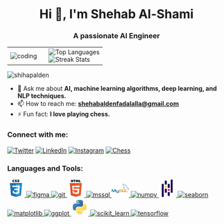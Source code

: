 <h1 align="center">Hi 👋, I'm Shehab Al-Shami</h1>
<h3 align="center">A passionate AI Engineer</h3>

<table align="center" style="border-collapse: collapse; border: none;">
    <tr>
        <td style="padding-right: 20px; border: none;">
            <img alt="coding" width="400" src="https://media1.giphy.com/media/v1.Y2lkPTc5MGI3NjExdm5sdHB5OW94MjE3Ym5ibHU5eTB0M2N6amt3dzh5Z3JvZ3NuOHZ2MiZlcD12MV9pbnRlcm5hbF9naWZfYnlfaWQmY3Q9Zw/0lGd2OXXHe4tFhb7Wh/giphy.webp">
        </td>
        <td style="border: none;">
            <img src="https://github-readme-stats.vercel.app/api/top-langs?username=shihapalden&show_icons=true&locale=en&layout=compact" alt="Top Languages" />
            <br>
            <img src="https://github-readme-streak-stats.herokuapp.com/?user=shihapalden&" alt="Streak Stats" />
        </td>
    </tr>
</table>

<p align="left"> <img src="https://komarev.com/ghpvc/?username=shihapalden&label=Profile%20views&color=0e75b6&style=flat" alt="shihapalden" /> </p>

- 💬 Ask me about **AI, machine learning algorithms, deep learning, and NLP techniques.**
- 📫 How to reach me: **shehabaldenfadalalla@gmail.com**
- ⚡ Fun fact: **I love playing chess.**

<h3 align="left">Connect with me:</h3>
<p align="left">
    <a href="https://twitter.com/shihapalden" target="blank"><img align="center" src="https://raw.githubusercontent.com/rahuldkjain/github-profile-readme-generator/master/src/images/icons/Social/twitter.svg" alt="Twitter" height="30" width="40" /></a>
    <a href="https://linkedin.com/in/shehab-a-45a2491b6/" target="blank"><img align="center" src="https://raw.githubusercontent.com/rahuldkjain/github-profile-readme-generator/master/src/images/icons/Social/linked-in-alt.svg" alt="LinkedIn" height="30" width="40" /></a>
    <a href="https://instagram.com/shihapaldin" target="blank"><img align="center" src="https://raw.githubusercontent.com/rahuldkjain/github-profile-readme-generator/master/src/images/icons/Social/instagram.svg" alt="Instagram" height="30" width="40" /></a>
    <a href="https://www.chess.com/member/shihapaldin" target="blank"><img align="center" src="https://upload.wikimedia.org/wikipedia/commons/6/64/Chess_icon.svg" alt="Chess" height="30" width="30" /></a>
</p>

<h3 align="left">Languages and Tools:</h3>
<p align="left">
    <a href="https://www.w3schools.com/css/" target="_blank" rel="noreferrer">
        <img src="https://raw.githubusercontent.com/devicons/devicon/master/icons/css3/css3-original-wordmark.svg" alt="css3" width="40" height="40"/>
    </a>
    <a href="https://www.figma.com/" target="_blank" rel="noreferrer">
        <img src="https://www.vectorlogo.zone/logos/figma/figma-icon.svg" alt="figma" width="40" height="40"/>
    </a>
    <a href="https://git-scm.com/" target="_blank" rel="noreferrer">
        <img src="https://www.vectorlogo.zone/logos/git-scm/git-scm-icon.svg" alt="git" width="40" height="40"/>
    </a>
    <a href="https://www.w3.org/html/" target="_blank" rel="noreferrer">
        <img src="https://raw.githubusercontent.com/devicons/devicon/master/icons/html5/html5-original-wordmark.svg" alt="html5" width="40" height="40"/>
    </a>
    <a href="https://www.microsoft.com/en-us/sql-server" target="_blank" rel="noreferrer">
        <img src="https://www.svgrepo.com/show/303229/microsoft-sql-server-logo.svg" alt="mssql" width="40" height="40"/>
    </a>
    <a href="https://www.mysql.com/" target="_blank" rel="noreferrer">
        <img src="https://raw.githubusercontent.com/devicons/devicon/master/icons/mysql/mysql-original-wordmark.svg" alt="mysql" width="40" height="40"/>
    </a>
    <a href="https://numpy.org/" target="_blank" rel="noreferrer">
        <img src="https://numpy.org/images/logo.svg" alt="numpy" width="40" height="40"/>
    </a>
    <a href="https://pandas.pydata.org/" target="_blank" rel="noreferrer">
        <img src="https://raw.githubusercontent.com/devicons/devicon/master/icons/pandas/pandas-original.svg" alt="pandas" width="40" height="40"/>
    </a>
    <a href="https://seaborn.pydata.org/" target="_blank" rel="noreferrer">
        <img src="https://seaborn.pydata.org/_images/logo-mark-lightbg.svg" alt="seaborn" width="40" height="40"/>
    </a>
    <a href="https://matplotlib.org/" target="_blank" rel="noreferrer">
        <img src="https://matplotlib.org/stable/_images/sphx_glr_logos2_001.png" alt="matplotlib" width="40" height="40"/>
    </a>
    <a href="https://ggplot2.tidyverse.org/" target="_blank" rel="noreferrer">
        <img src="https://www.r-project.org/logo/Rlogo.svg" alt="ggplot" width="40" height="40"/>
    </a>
    <a href="https://www.python.org" target="_blank" rel="noreferrer">
        <img src="https://raw.githubusercontent.com/devicons/devicon/master/icons/python/python-original.svg" alt="python" width="40" height="40"/>
    </a>
    <a href="https://scikit-learn.org/" target="_blank" rel="noreferrer">
        <img src="https://upload.wikimedia.org/wikipedia/commons/0/05/Scikit_learn_logo_small.svg" alt="scikit_learn" width="40" height="40"/>
    </a>
    <a href="https://www.tensorflow.org" target="_blank" rel="noreferrer">
        <img src="https://www.vectorlogo.zone/logos/tensorflow/tensorflow-icon.svg" alt="tensorflow" width="40" height="40"/>
    </a>
</p>
